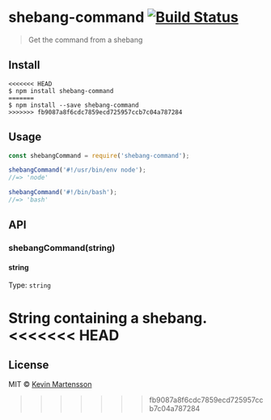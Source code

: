 # shebang-command [![Build Status](https://travis-ci.org/kevva/shebang-command.svg?branch=master)](https://travis-ci.org/kevva/shebang-command)

> Get the command from a shebang


## Install

```
<<<<<<< HEAD
$ npm install shebang-command
=======
$ npm install --save shebang-command
>>>>>>> fb9087a8f6cdc7859ecd725957ccb7c04a787284
```


## Usage

```js
const shebangCommand = require('shebang-command');

shebangCommand('#!/usr/bin/env node');
//=> 'node'

shebangCommand('#!/bin/bash');
//=> 'bash'
```


## API

### shebangCommand(string)

#### string

Type: `string`

String containing a shebang.
<<<<<<< HEAD
=======


## License

MIT © [Kevin Martensson](http://github.com/kevva)
>>>>>>> fb9087a8f6cdc7859ecd725957ccb7c04a787284
